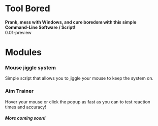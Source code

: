 # Tool Bored

**Prank, mess with Windows, and cure boredom with this simple Command-Line Software / Script!**<br>
0.01-preview

# Modules

### Mouse jiggle system

Simple script that allows you to jiggle your mouse to keep the system on.

### Aim Trainer

Hover your mouse or click the popup as fast as you can to test reaction times and accuracy!

##### More coming soon!
